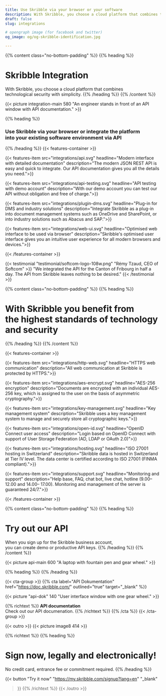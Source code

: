 ```yaml
---
title: Use Skribble via your browser or your software
description: With Skribble, you choose a cloud platform that combines technological security with simplicity. Sign now, legally and electronically!
draft: false
slug: integrations

# opengraph image (for facebook and twitter)
og_image: og/og-skribble-identification.jpg

---
```


{{% content class="no-bottom-padding" %}}
{{% heading %}}
# Skribble Integration
With Skribble, you choose a cloud platform that combines <br class="hide-for-mobile">technological security with simplicity.
{{% /heading %}}
{{% /content %}}

{{< picture integration-main 580 "An engineer stands in front of an API window with API documentation." >}}

{{% heading %}}
### Use Skribble via your browser or integrate the platform <br class="hide-for-mobile">into your existing software environment via API
{{% /heading %}}
{{< features-container >}}

 {{< features-item src="integrations/api.svg" 
    headline="Modern interface with detailed documentation" 
    description="The modern JSON REST API is easy and quick to integrate. Our API documentation gives you all the details you need.">}}

 {{< features-item src="integrations/api-testing.svg" 
    headline="API testing with demo account" 
    description="With our demo account you can test our API without obligation and free of charge.">}}

  {{< features-item src="integrations/plugin-dms.svg" 
    headline="Plug-in for DMS and industry solutions" 
    description="Integrate Skribble as a plug-in into document management systems such as OneDrive and SharePoint, or into industry solutions such as Abacus and SAP.">}}

  {{< features-item src="integrations/web-ui.svg" 
    headline="Optimised web interface to be used via browser" 
    description="Skribble's optimised user interface gives you an intuitive user experience for all modern browsers and devices.">}}

{{< /features-container >}}

[//]: # (--------------------------------------------------------------------------------------------------------------)

{{< testimonial "testimonial/softcom-logo-108w.png" "Rémy Tzaud, CEO of Softcom" >}}
"We integrated the API for the Canton of Fribourg in half a day. The API from Skribble leaves nothing to be desired." 
{{< /testimonial >}}

[//]: # (--------------------------------------------------------------------------------------------------------------)

{{% content class="no-bottom-padding" %}}
{{% heading %}}
# With Skribble you benefit from <br class="hide-for-mobile">the highest standards of technology <br class="hide-for-mobile">and security
{{% /heading %}}
{{% /content %}}

{{< features-container >}}

  {{< features-item src="integrations/http-web.svg" 
    headline="HTTPS web communication" 
    description="All web communication at Skribble is protected by HTTPS.">}}

  {{< features-item src="integrations/aes-encrypt.svg" 
    headline="AES-256 encryption" 
    description="Documents are encrypted with an individual AES-256 key, which is assigned to the user on the basis of asymmetric cryptography.">}}

  {{< features-item src="integrations/key-management.svg" 
    headline="Key management system" 
    description="Skribble uses a key management system to manage and securely store all cryptographic keys.">}}

  {{< features-item src="integrations/open-id.svg" 
    headline="OpenID Connect user access" 
    description="Login based on OpenID Connect with support of User Storage Federation (AD, LDAP or OAuth 2.0)">}}

  {{< features-item src="integrations/hosting.svg" 
    headline="ISO 27001 hosting in Switzerland" 
    description="Skribble data is hosted in Switzerland at Tier IV level. The data center is certified according to ISO 27001 (FINMA compliant).">}}

  {{< features-item src="integrations/support.svg" 
    headline="Monitoring and support" 
    description="Help base, FAQ, chat bot, live chat, hotline (9.00–  12.00 and 14.00– 17.00). Monitoring and management of the server is guaranteed 24/7.">}}

{{< /features-container >}}

[//]: # (--------------------------------------------------------------------------------------------------------------)

{{% content class="no-bottom-padding" %}}
{{% heading %}}
# Try out our API
When you sign up for the Skribble business account, <br class="hide-for-mobile">you can create demo or productive API keys. 
{{% /heading %}}
{{% /content %}}

{{< picture api-main 600 "A laptop with fountain pen and gear wheel." >}}

{{% heading %}}
{{% /heading %}}

[//]: # (--------------------------------------------------------------------------------------------------------------)

{{< cta-group >}}
{{% cta
  label="API Dokumentation"
  href="https://doc.skribble.com/"
  outlined="true"
  target="_blank"
%}}

{{< picture "api-dok" 140 "User interface window with one gear wheel." >}}

{{% richtext %}}
**API documentation**<br>
Check out our API documenation.
{{% /richtext %}}
{{% /cta %}}
{{< /cta-group >}}

[//]: # (--------------------------------------------------------------------------------------------------------------)

{{< outro >}}
{{< picture image8 414 >}}

{{% richtext %}}
{{% heading %}}
# Sign now, legally and electronically!
No credit card, entrance fee or commitment required.
{{% /heading %}}

{{< button
  "Try it now"
  "https://my.skribble.com/signup?lang=en"
  "_blank"
>}}
{{% /richtext %}}
{{< /outro >}}
